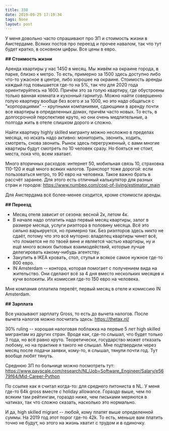 ```yaml
---
title: 338
date: 2019-09-25 17:19:34
tags: None
layout: post
---
```


У меня довольно часто спрашивают про ЗП и стоимость жизни в Амстердаме. Всяких постов про переезд и прочее навалом, так что тут будет кратко, в основном цифры. Все цены в евро.

**## Стоимость жизни**

Аренда квартиры у нас 1450 в месяц. Мы живём на окраине города, в парке, близко к метро. То есть, примерно за 1500 здесь доступно либо что-то ужасное в центре, либо хорошее на окраине. Стоимость аренды каждый год повышается где-то на 5%, так что для 2020 года ориентируйтесь на 1600. Причём это за голую квартиру, где обустроены только ванная комната и кухонный гарнитур. Можно найти совершенно голую квартиру вообще без всего и за 1000, но это надо общаться с "корпорациями" -- крупными компаниями, сдающими в аренду почти все квартиры в определенных домах, причём часто новых. То есть, в долгосрочной перспективе круто, но они очень медлительные, а полгода жить в отеле слишком дорого и сложно.

Найти квартиру highly skilled мигранту можно несложно в пределах месяца, но искать надо активно: мониторить, звонить, ходить, смотреть, снова звонить. Рынок здесь перегруженный, с вами многие квартиры будут смотреть по 10 человек сразу. Но бояться не стоит, места, пока что, всем хватает.

Много вторичных расходов: интернет 50, мобильная связь 10, страховка 110-120 и ещё много всяких налогов. Транспорт тоже дорогой: если пользоваться метро, то 90 евро на человека. Такое важно брать в рассчёт заранее. Для этого есть отличный калькулятор для разных стран и городов:
<https://www.numbeo.com/cost-of-living/estimator_main>

Для Амстердама всё более-менее сходится, кроме стоимости аренды.

**## Переезд**

+ Месяц отеля зависит от сезона: весной 2к, летом 4к.
+ В начале надо оплатить надо первый месяц квартиры, залог в размере месяца, услуги риэлтора в половину месяца. Всё это сильно варьируется, но примерно так. Без риэлторов здесь никто не сдаёт, потому что это всё муторно: владелец квартиры чинет всё, что ломается не по твоей вине и является частью квартиры, ну и ещё много всяких бытовых взаимодействий, которые лучше делегировать какому-нибудь агентству.
+ Закупить в IKEA кровать, стол, стулья и всякое самое нужное где-то 800 евро.
+ IN Amsterdam -- контора, которая помогает с получением вида на жительство. Они сделают всё за 4 дня вместо нескольких месяцев и кучи волокиты. Их комиссия где-то 150 евро на человека.

Мне компания оплатила перелёт, первый месяц в отеле и комиссию IN Amsterdam.

**## Зарплата**

Все указывают зарплату Gross, то есть до вычета налогов. После вычета налогов можно посчитать здесь:
<https://thetax.nl/>

30% ruling -- хорошая налоговая поблажка на первые 5 лет high skilled мигрантам из других стран. Вроде как, где-то слышал, что будет только 3 года, но всё равно круто. Теоретически, государство может отказать любому, но на практике я такого не слышал. Мне подтвердили через месяц после подачи заявки, кому-то, я слышал, тянули почти год. Тут вообще любят тянуть.

Среднюю ЗП по больнице можно посмотреть тут:
<https://www.payscale.com/research/NL/Job=Software_Engineer/Salary/e5679f64/Mid-Career-Python>

По ссылке как я считал когда-то: для среднего питониста в NL. У меня где-то 64k gross вместе с holiday allowance. Гораздо выше, чем по всяким там рейтингам, гораздо ниже, чем письками меряются в чатиках, так что сложно сказать, насколько это нормально.

И да, high skilled migrant -- любой, кому платят выше определенной суммы. На 2019 год этот порог где-то 42k. То есть, меньше вам платить точно не будут, но этого на жизнь хватит с трудом и в одиночку.
